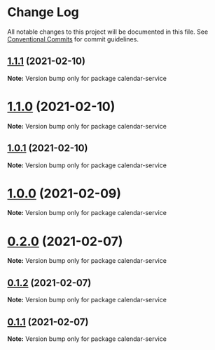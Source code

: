 # Change Log

All notable changes to this project will be documented in this file.
See [Conventional Commits](https://conventionalcommits.org) for commit guidelines.

## [1.1.1](https://github.com/Kritune-Dev/IHNA-Micro-Service/compare/calendar-service@1.1.0...calendar-service@1.1.1) (2021-02-10)

**Note:** Version bump only for package calendar-service





# [1.1.0](https://github.com/Kritune-Dev/IHNA-Micro-Service/compare/calendar-service@1.0.1...calendar-service@1.1.0) (2021-02-10)

**Note:** Version bump only for package calendar-service





## [1.0.1](https://github.com/Kritune-Dev/IHNA-Micro-Service/compare/calendar-service@1.0.0...calendar-service@1.0.1) (2021-02-10)

**Note:** Version bump only for package calendar-service





# [1.0.0](https://github.com/Kritune-Dev/IHNA-Micro-Service/compare/calendar-service@0.2.0...calendar-service@1.0.0) (2021-02-09)

**Note:** Version bump only for package calendar-service





# [0.2.0](https://github.com/Kritune-Dev/IHNA-Micro-Service/compare/calendar-service@0.1.3...calendar-service@0.2.0) (2021-02-07)

**Note:** Version bump only for package calendar-service





## [0.1.2](https://github.com/Kritune-Dev/IHNA-Micro-Service/compare/calendar-service@0.1.3...calendar-service@0.1.2) (2021-02-07)

**Note:** Version bump only for package calendar-service





## [0.1.1](https://github.com/Kritune-Dev/IHNA-Micro-Service/compare/calendar-service@0.1.3...calendar-service@0.1.1) (2021-02-07)

**Note:** Version bump only for package calendar-service
